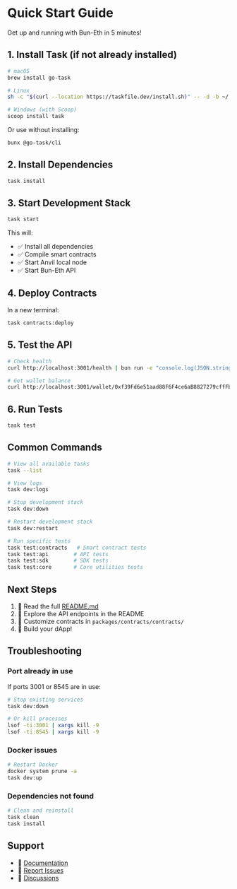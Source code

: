# Quick Start Guide

Get up and running with Bun-Eth in 5 minutes!

## 1. Install Task (if not already installed)

```bash
# macOS
brew install go-task

# Linux
sh -c "$(curl --location https://taskfile.dev/install.sh)" -- -d -b ~/.local/bin

# Windows (with Scoop)
scoop install task
```

Or use without installing:
```bash
bunx @go-task/cli
```

## 2. Install Dependencies

```bash
task install
```

## 3. Start Development Stack

```bash
task start
```

This will:
- ✅ Install all dependencies
- ✅ Compile smart contracts
- ✅ Start Anvil local node
- ✅ Start Bun-Eth API

## 4. Deploy Contracts

In a new terminal:

```bash
task contracts:deploy
```

## 5. Test the API

```bash
# Check health
curl http://localhost:3001/health | bun run -e "console.log(JSON.stringify(JSON.parse(await Bun.stdin.text()), null, 2))"

# Get wallet balance
curl http://localhost:3001/wallet/0xf39Fd6e51aad88F6F4ce6aB8827279cffFb92266 | bun run -e "console.log(JSON.stringify(JSON.parse(await Bun.stdin.text()), null, 2))"
```

## 6. Run Tests

```bash
task test
```

## Common Commands

```bash
# View all available tasks
task --list

# View logs
task dev:logs

# Stop development stack
task dev:down

# Restart development stack
task dev:restart

# Run specific tests
task test:contracts   # Smart contract tests
task test:api        # API tests
task test:sdk        # SDK tests
task test:core       # Core utilities tests
```

## Next Steps

1. 📖 Read the full [README.md](README.md)
2. 📝 Explore the API endpoints in the README
3. 🔧 Customize contracts in `packages/contracts/contracts/`
4. 🚀 Build your dApp!

## Troubleshooting

### Port already in use

If ports 3001 or 8545 are in use:

```bash
# Stop existing services
task dev:down

# Or kill processes
lsof -ti:3001 | xargs kill -9
lsof -ti:8545 | xargs kill -9
```

### Docker issues

```bash
# Restart Docker
docker system prune -a
task dev:up
```

### Dependencies not found

```bash
# Clean and reinstall
task clean
task install
```

## Support

- 📖 [Documentation](README.md)
- 🐛 [Report Issues](https://github.com/yourusername/bun-eth/issues)
- 💬 [Discussions](https://github.com/yourusername/bun-eth/discussions)
